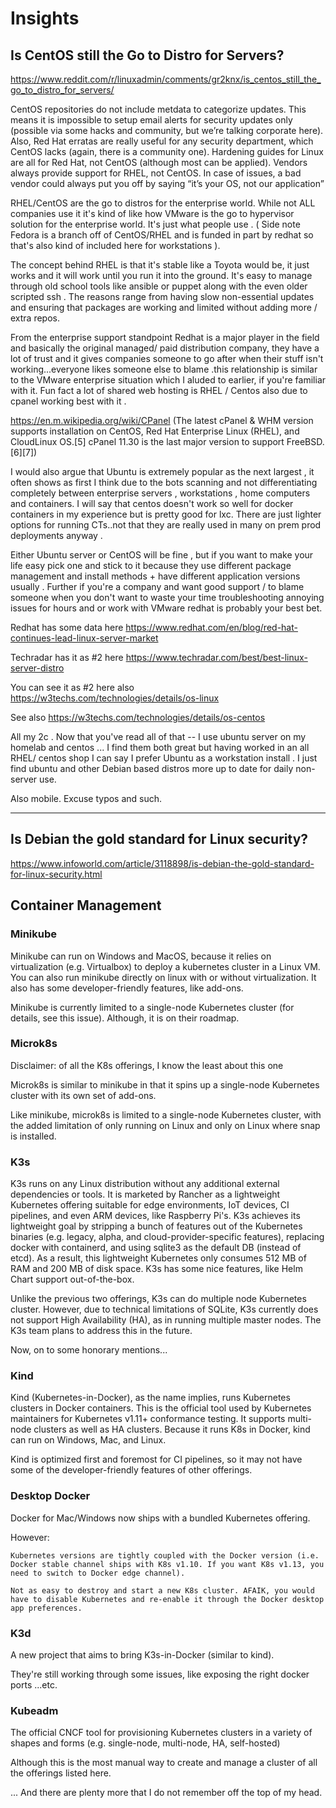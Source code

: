 # Insights

## Is CentOS still the Go to Distro for Servers?

https://www.reddit.com/r/linuxadmin/comments/gr2knx/is_centos_still_the_go_to_distro_for_servers/

CentOS repositories do not include metdata to categorize updates. This means it is impossible to setup email alerts for security updates only (possible via some hacks and community, but we’re talking corporate here). Also, Red Hat erratas are really useful for any security department, which CentOS lacks (again, there is a community one). Hardening guides for Linux are all for Red Hat, not CentOS (although most can be applied). Vendors always provide support for RHEL, not CentOS. In case of issues, a bad vendor could always put you off by saying “it’s your OS, not our application”

RHEL/CentOS are the go to distros for the enterprise world. While not ALL companies use it it's kind of like how VMware is the go to hypervisor solution for the enterprise world. It's just what people use . ( Side note Fedora is a branch off of CentOS/RHEL and is funded in part by redhat so that's also kind of included here for workstations ).

The concept behind RHEL is that it's stable like a Toyota would be, it just works and it will work until you run it into the ground. It's easy to manage through old school tools like ansible or puppet along with the even older scripted ssh . The reasons range from having slow non-essential updates and ensuring that packages are working and limited without adding more / extra repos.

From the enterprise support standpoint Redhat is a major player in the field and basically the original managed/ paid distribution company, they have a lot of trust and it gives companies someone to go after when their stuff isn't working...everyone likes someone else to blame .this relationship is similar to the VMware enterprise situation which I aluded to earlier, if you're familiar with it. Fun fact a lot of shared web hosting is RHEL / Centos also due to cpanel working best with it .

https://en.m.wikipedia.org/wiki/CPanel (The latest cPanel & WHM version supports installation on CentOS, Red Hat Enterprise Linux (RHEL), and CloudLinux OS.[5] cPanel 11.30 is the last major version to support FreeBSD.[6][7])

I would also argue that Ubuntu is extremely popular as the next largest , it often shows as first I think due to the bots scanning and not differentiating completely between enterprise servers , workstations , home computers and containers. I will say that centos doesn't work so well for docker containers in my experience but is pretty good for lxc. There are just lighter options for running CTs..not that they are really used in many on prem prod deployments anyway .

Either Ubuntu server or CentOS will be fine , but if you want to make your life easy pick one and stick to it because they use different package management and install methods + have different application versions usually . Further if you're a company and want good support / to blame someone when you don't want to waste your time troubleshooting annoying issues for hours and or work with VMware redhat is probably your best bet.

Redhat has some data here https://www.redhat.com/en/blog/red-hat-continues-lead-linux-server-market

Techradar has it as #2 here https://www.techradar.com/best/best-linux-server-distro

You can see it as #2 here also https://w3techs.com/technologies/details/os-linux

See also https://w3techs.com/technologies/details/os-centos

All my 2c . Now that you've read all of that -- I use ubuntu server on my homelab and centos ... I find them both great but having worked in an all RHEL/ centos shop I can say I prefer Ubuntu as a workstation install . I just find ubuntu and other Debian based distros more up to date for daily non-server use.

Also mobile. Excuse typos and such.

---

## Is Debian the gold standard for Linux security?

https://www.infoworld.com/article/3118898/is-debian-the-gold-standard-for-linux-security.html


## Container Management

### Minikube

Minikube can run on Windows and MacOS, because it relies on virtualization (e.g. Virtualbox) to deploy a kubernetes cluster in a Linux VM. You can also run minikube directly on linux with or without virtualization. It also has some developer-friendly features, like add-ons.

Minikube is currently limited to a single-node Kubernetes cluster (for details, see this issue). Although, it is on their roadmap.

### Microk8s

Disclaimer: of all the K8s offerings, I know the least about this one

Microk8s is similar to minikube in that it spins up a single-node Kubernetes cluster with its own set of add-ons.

Like minikube, microk8s is limited to a single-node Kubernetes cluster, with the added limitation of only running on Linux and only on Linux where snap is installed.

### K3s

K3s runs on any Linux distribution without any additional external dependencies or tools. It is marketed by Rancher as a lightweight Kubernetes offering suitable for edge environments, IoT devices, CI pipelines, and even ARM devices, like Raspberry Pi's. K3s achieves its lightweight goal by stripping a bunch of features out of the Kubernetes binaries (e.g. legacy, alpha, and cloud-provider-specific features), replacing docker with containerd, and using sqlite3 as the default DB (instead of etcd). As a result, this lightweight Kubernetes only consumes 512 MB of RAM and 200 MB of disk space. K3s has some nice features, like Helm Chart support out-of-the-box.

Unlike the previous two offerings, K3s can do multiple node Kubernetes cluster. However, due to technical limitations of SQLite, K3s currently does not support High Availability (HA), as in running multiple master nodes. The K3s team plans to address this in the future.

Now, on to some honorary mentions...

### Kind

Kind (Kubernetes-in-Docker), as the name implies, runs Kubernetes clusters in Docker containers. This is the official tool used by Kubernetes maintainers for Kubernetes v1.11+ conformance testing. It supports multi-node clusters as well as HA clusters. Because it runs K8s in Docker, kind can run on Windows, Mac, and Linux.

Kind is optimized first and foremost for CI pipelines, so it may not have some of the developer-friendly features of other offerings.

### Desktop Docker

Docker for Mac/Windows now ships with a bundled Kubernetes offering.

However:

    Kubernetes versions are tightly coupled with the Docker version (i.e. Docker stable channel ships with K8s v1.10. If you want K8s v1.13, you need to switch to Docker edge channel).

    Not as easy to destroy and start a new K8s cluster. AFAIK, you would have to disable Kubernetes and re-enable it through the Docker desktop app preferences.

### K3d

A new project that aims to bring K3s-in-Docker (similar to kind).

They're still working through some issues, like exposing the right docker ports ...etc.

### Kubeadm

The official CNCF tool for provisioning Kubernetes clusters in a variety of shapes and forms (e.g. single-node, multi-node, HA, self-hosted)

Although this is the most manual way to create and manage a cluster of all the offerings listed here.

... And there are plenty more that I do not remember off the top of my head.
